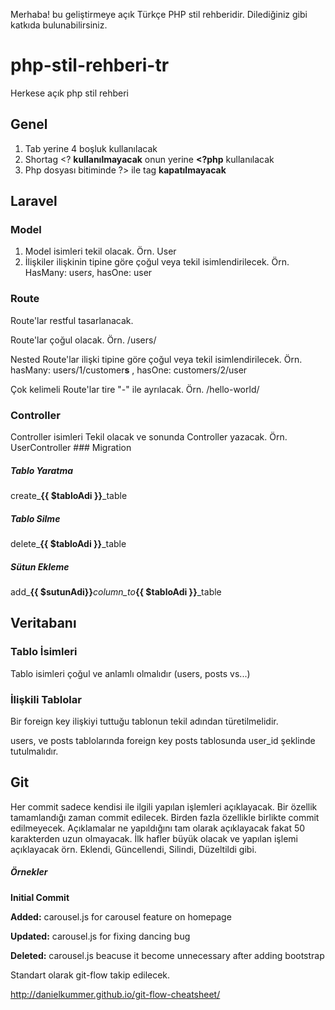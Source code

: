 Merhaba! bu geliştirmeye açık Türkçe PHP stil rehberidir. Dilediğiniz gibi katkıda bulunabilirsiniz.

# php-stil-rehberi-tr
Herkese açık php stil rehberi

## Genel
1. Tab yerine 4 boşluk kullanılacak
2. Shortag <? **kullanılmayacak** onun yerine **<?php** kullanılacak
3. Php dosyası bitiminde ?> ile tag **kapatılmayacak**

## Laravel

### Model
1. Model isimleri tekil olacak. Örn. User
2. İlişkiler ilişkinin tipine göre çoğul veya tekil isimlendirilecek. Örn. HasMany: user*s*, hasOne: user

### Route

Route'lar restful tasarlanacak.

Route'lar çoğul olacak. Örn. /users/

Nested Route'lar ilişki tipine göre çoğul veya tekil isimlendirilecek. Örn. hasMany: users/1/customer**s** , hasOne: customers/2/user

Çok kelimeli Route'lar tire "-" ile ayrılacak. Örn. /hello-world/

### Controller

Controller isimleri Tekil olacak ve sonunda Controller yazacak. Örn. UserController
### Migration

##### **Tablo Yaratma** 
create_**{{ $tabloAdi }}**_table

##### **Tablo Silme** 
delete_**{{ $tabloAdi }}**_table

##### **Sütun Ekleme** 
add_**{{ $sutunAdi}}**_column_to_**{{ $tabloAdi }}**_table

## Veritabanı
### Tablo İsimleri
Tablo isimleri çoğul ve anlamlı olmalıdır (users, posts vs...)
### İlişkili Tablolar
Bir foreign key ilişkiyi tuttuğu tablonun tekil adından türetilmelidir.

users, ve posts tablolarında foreign key posts tablosunda user_id şeklinde tutulmalıdır.

## Git

Her commit sadece kendisi ile ilgili yapılan işlemleri açıklayacak. Bir özellik tamamlandığı zaman commit edilecek. Birden fazla özellikle birlikte commit edilmeyecek. Açıklamalar ne yapıldığını tam olarak açıklayacak fakat 50 karakterden uzun olmayacak. İlk hafler büyük olacak ve yapılan işlemi açıklayacak örn. Eklendi, Güncellendi, Silindi, Düzeltildi gibi.

##### Örnekler

**Initial Commit**

**Added:** carousel.js for carousel feature on homepage

**Updated:** carousel.js for fixing dancing bug

**Deleted:** carousel.js beacuse it become unnecessary after adding bootstrap 

Standart olarak git-flow takip edilecek.

http://danielkummer.github.io/git-flow-cheatsheet/
